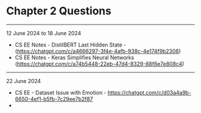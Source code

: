 
# Chapter 2 Questions
---
12 June 2024 to 18 June 2024
- CS EE Notes - DistilBERT Last Hidden State - (https://chatgpt.com/c/a4666297-3f4e-4afb-938c-4e174f9b2308)
- CS EE Notes - Keras Simplifies Neural Networks (https://chatgpt.com/c/a74b5448-22eb-47d4-8329-88f6e7e808c4)
---
22 June 2024
- CS EE - Dataset Issue with Emotion - https://chatgpt.com/c/d03a4a9b-6650-4ef1-b5fb-7c29ee7b2f87
- 
